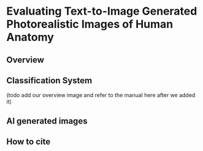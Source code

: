 # Evaluating Text-to-Image Generated Photorealistic Images of Human Anatomy

## Overview

## Classification System

(todo add our overview image and refer to the manual here after we added it)

## AI generated images

## How to cite


